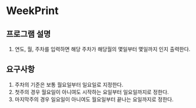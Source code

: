 # WeekPrint

## 프로그램 설명
1.  연도, 월, 주차를 입력하면 해당 주차가 해당월의 몇일부터 몇일까지 인지 출력한다.

## 요구사항
1. 주차의 기준은 보통 월요일부터 일요일로 지정한다.
2. 첫주의 경우 월요일이 아니여도 시작하는 요일부터 일요일까지로 정한다.
3. 마지막주의 경우 일요일이 아니여도 월요일부터 끝나는 요일까지로 정한다.
